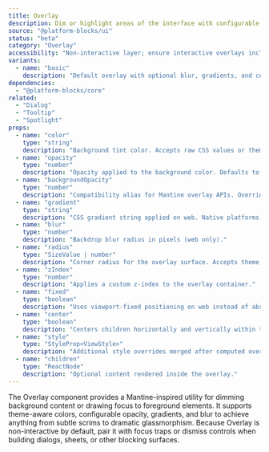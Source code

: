 ```yaml
---
title: Overlay
description: Dim or highlight areas of the interface with configurable color, opacity, gradients, and blur.
source: "@platform-blocks/ui"
status: "beta"
category: "Overlay"
accessibility: "Non-interactive layer; ensure interactive overlays include appropriate focus management and keyboard escape affordances."
variants:
  - name: "basic"
    description: "Default overlay with optional blur, gradients, and centered content."
dependencies:
  - "@platform-blocks/core"
related:
  - "Dialog"
  - "Tooltip"
  - "Spotlight"
props:
  - name: "color"
    type: "string"
    description: "Background tint color. Accepts raw CSS values or theme tokens like `dark.9`."
  - name: "opacity"
    type: "number"
    description: "Opacity applied to the background color. Defaults to 0.6."
  - name: "backgroundOpacity"
    type: "number"
    description: "Compatibility alias for Mantine overlay APIs. Overrides opacity when provided."
  - name: "gradient"
    type: "string"
    description: "CSS gradient string applied on web. Native platforms fall back to the `color` value."
  - name: "blur"
    type: "number"
    description: "Backdrop blur radius in pixels (web only)."
  - name: "radius"
    type: "SizeValue | number"
    description: "Corner radius for the overlay surface. Accepts theme radius tokens or raw numbers."
  - name: "zIndex"
    type: "number"
    description: "Applies a custom z-index to the overlay container."
  - name: "fixed"
    type: "boolean"
    description: "Uses viewport-fixed positioning on web instead of absolute fill."
  - name: "center"
    type: "boolean"
    description: "Centers children horizontally and vertically within the overlay."
  - name: "style"
    type: "StyleProp<ViewStyle>"
    description: "Additional style overrides merged after computed overlay styles."
  - name: "children"
    type: "ReactNode"
    description: "Optional content rendered inside the overlay."
---
```


The Overlay component provides a Mantine-inspired utility for dimming background content or drawing focus to foreground elements. It supports theme-aware colors, configurable opacity, gradients, and blur to achieve anything from subtle scrims to dramatic glassmorphism. Because Overlay is non-interactive by default, pair it with focus traps or dismiss controls when building dialogs, sheets, or other blocking surfaces.

